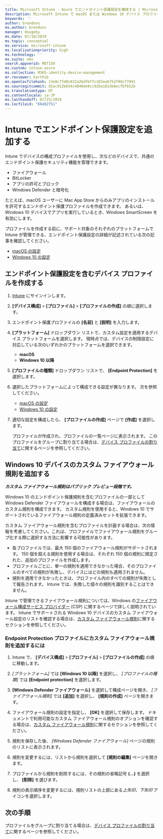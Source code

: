 ```yaml
---
title: Microsoft Intune - Azure でエンドポイント保護設定を構成する | Microsoft Docs
description: Microsoft Intune で macOS または Windows 10 デバイス プロファイルを作成するとき、エンドポイント保護設定を作成します。
keywords: ''
author: brenduns
ms.author: brenduns
manager: dougeby
ms.date: 07/18/2019
ms.topic: conceptual
ms.service: microsoft-intune
ms.localizationpriority: high
ms.technology: ''
ms.suite: ems
search.appverid: MET150
ms.custom: intune-azure
ms.collection: M365-identity-device-management
mr.reviewer: karthib
ms.openlocfilehash: 13e8c7fd0c822a2bdfbf7c183ea6752f99cf7991
ms.sourcegitcommit: d2ac912b834c4840de9cc92ba1815b6ecfbfb52b
ms.translationtype: HT
ms.contentlocale: ja-JP
ms.lasthandoff: 07/25/2019
ms.locfileid: "68482751"
---
```

# <a name="add-endpoint-protection-settings-in-intune"></a>Intune でエンドポイント保護設定を追加する  

Intune でデバイスの構成プロファイルを使用し、次などのデバイスで、共通のエンドポイント保護セキュリティ機能を管理できます。  
- ファイアウォール   
- BitLocker  
- アプリの許可とブロック  
- Windows Defender と暗号化  

たとえば、macOS ユーザーに Mac App Store からのみアプリのインストールを許可するエンドポイント保護プロファイルを作成できます。 あるいは、Windows 10 デバイスでアプリを実行しているとき、Windows SmartScreen を有効にします。  

プロファイルを作成する前に、サポート対象のそれぞれのプラットフォームで Intune が管理できる、エンドポイント保護設定の詳細が記述されている次の記事を確認してください。  
   - [macOS の設定](endpoint-protection-macos.md)  
   - [Windows 10 の設定](endpoint-protection-windows-10.md)  

## <a name="create-a-device-profile-containing-endpoint-protection-settings"></a>エンドポイント保護設定を含むデバイス プロファイルを作成する  

1. [Intune](https://go.microsoft.com/fwlink/?linkid=2090973) にサインインします。  
3. **[デバイス構成]**  >  **[プロファイル]**  >  **[プロファイルの作成]** の順に選択します。  
4. エンドポイント保護プロファイルの **[名前]** と **[説明]** を入力します。  
5. **[プラットフォーム]** ドロップダウン リストで、カスタム設定を適用するデバイス プラットフォームを選択します。 現時点では、デバイスの制限設定に対応している次のいずれかのプラットフォームを選択できます。  
   - **macOS**  
   - **Windows 10 以降**  
6. **[プロファイルの種類]** ドロップダウン リストで、 **[Endpoint Protection]** を選択します。  
7. 選択したプラットフォームによって構成できる設定が異なります。 次を参照してください。  
   - [macOS の設定](endpoint-protection-macos.md)  
   - [Windows 10 の設定](endpoint-protection-windows-10.md)  

8. 適切な設定を構成したら、 **[プロファイルの作成]** ページで **[作成]** を選択します。  

   プロファイルが作成され、プロファイルの一覧ページに表示されます。 このプロファイルをグループに割り当てる場合は、[デバイス プロファイルの割り当て](device-profile-assign.md)に関するページを参照してください。  

## <a name="add-custom-firewall-rules-for-windows-10-devices"></a>Windows 10 デバイスのカスタム ファイアウォール規則を追加する  
***カスタム ファイアウォール規則はパブリック プレビュー段階です。***  

Windows 10 のエンドポイント保護規則を含むプロファイルの一部として Windows Defender ファイアウォールを構成する場合は、ファイアウォールのカスタム規則を構成できます。 カスタム規則を使用すると、Windows 10 でサポートされているファイアウォール規則の定義済みセットを拡張できます。  

カスタム ファイアウォール規則を含むプロファイルを計画する場合は、次の情報を考慮してください。これは、プロファイルでファイアウォール規則をグループ化する際に選択する方法に影響する可能性があります。  
- 各プロファイルでは、最大 150 個のファイアウォール規則がサポートされます。 150 個を超える規則を使用する場合は、それぞれ 150 個の規則に限定された、追加のプロファイルを作成します。  
- プロファイルごとに、単一の規則を適用できなかった場合、そのプロファイルのすべての規則が失敗し、デバイスにはどの規則も適用されません。  
- 規則を適用できなかったときは、プロファイル内のすべての規則が失敗として報告されます。 Intune では、失敗した個々の規則を識別することはできません。  

Intune で管理できるファイアウォール規則については、Windows の[ファイアウォール構成サービス プロバイダー]( https://docs.microsoft.com/windows/client-management/mdm/firewall-csp) (CSP) に関するページで詳しく説明されています。 Intune でサポートされる Windows 10 デバイスのカスタム ファイアウォール設定のリストを確認する場合は、[カスタム ファイアウォール規則](endpoint-protection-windows-10.md#firewall-rules)に関するセクションを参照してください。  

### <a name="to-add-custom-firewall-rules-to-an-endpoint-protection-profile"></a>Endpoint Protection プロファイルにカスタム ファイアウォール規則を追加するには  

1. Intune で、 **[デバイス構成]**  >  **[プロファイル]**  >  **[プロファイルの作成]** の順に移動します。  

2. *[プラットフォーム]* では **[Windows 10 以降]** を選択し、 *[プロファイルの種類]* では **[Endpoint protection]** を選択します。  

3. **[Windows Defender ファイアウォール]** を選択して構成ページを開き、 *[ファイアウォール規則]* では **[追加]** を選択し、 **[規則の作成]** ページを開きます。  

4. ファイアウォール規則の設定を指定し、 **[OK]** を選択して保存します。 ドキュメントで利用可能なカスタム ファイアウォール規則のオプションを確認する場合は、[カスタム ファイアウォール規則](endpoint-protection-windows-10.md#firewall-rules)に関するセクションを参照してください。  

5. 規則を保存した後、 *[Windows Defender ファイアウォール]* ページの規則のリストに表示されます。  

6. 規則を変更するには、リストから規則を選択して **[規則の編集]** ページを開きます。  

7. プロファイルから規則を削除するには、その規則の省略記号 **(...)** を選択し、 **[削除]** を選びます。  

8. 規則の表示順序を変更するには、規則リストの上部にある*上矢印、下矢印* アイコンを選択します。  


## <a name="next-steps"></a>次の手順  

プロファイルをグループに割り当てる場合は、[デバイス プロファイルの割り当て](device-profile-assign.md)に関するページを参照してください。  

